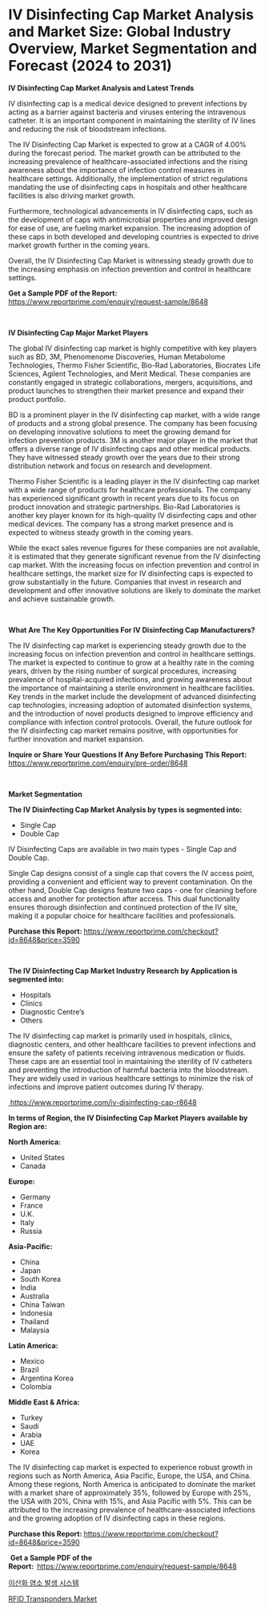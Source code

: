<p><h1>IV Disinfecting Cap Market Analysis and Market Size: Global Industry Overview, Market Segmentation and Forecast (2024 to 2031)</h1></p><p><strong>IV Disinfecting Cap Market Analysis and Latest Trends</strong></p>
<p><p>IV disinfecting cap is a medical device designed to prevent infections by acting as a barrier against bacteria and viruses entering the intravenous catheter. It is an important component in maintaining the sterility of IV lines and reducing the risk of bloodstream infections.</p><p>The IV Disinfecting Cap Market is expected to grow at a CAGR of 4.00% during the forecast period. The market growth can be attributed to the increasing prevalence of healthcare-associated infections and the rising awareness about the importance of infection control measures in healthcare settings. Additionally, the implementation of strict regulations mandating the use of disinfecting caps in hospitals and other healthcare facilities is also driving market growth.</p><p>Furthermore, technological advancements in IV disinfecting caps, such as the development of caps with antimicrobial properties and improved design for ease of use, are fueling market expansion. The increasing adoption of these caps in both developed and developing countries is expected to drive market growth further in the coming years.</p><p>Overall, the IV Disinfecting Cap Market is witnessing steady growth due to the increasing emphasis on infection prevention and control in healthcare settings.</p></p>
<p><strong>Get a Sample PDF of the Report:&nbsp;</strong> <a href="https://www.reportprime.com/enquiry/request-sample/8648">https://www.reportprime.com/enquiry/request-sample/8648</a></p>
<p>&nbsp;</p>
<p><strong>IV Disinfecting Cap Major Market Players</strong></p>
<p><p>The global IV disinfecting cap market is highly competitive with key players such as BD, 3M, Phenomenome Discoveries, Human Metabolome Technologies, Thermo Fisher Scientific, Bio-Rad Laboratories, Biocrates Life Sciences, Agilent Technologies, and Merit Medical. These companies are constantly engaged in strategic collaborations, mergers, acquisitions, and product launches to strengthen their market presence and expand their product portfolio.</p><p>BD is a prominent player in the IV disinfecting cap market, with a wide range of products and a strong global presence. The company has been focusing on developing innovative solutions to meet the growing demand for infection prevention products. 3M is another major player in the market that offers a diverse range of IV disinfecting caps and other medical products. They have witnessed steady growth over the years due to their strong distribution network and focus on research and development.</p><p>Thermo Fisher Scientific is a leading player in the IV disinfecting cap market with a wide range of products for healthcare professionals. The company has experienced significant growth in recent years due to its focus on product innovation and strategic partnerships. Bio-Rad Laboratories is another key player known for its high-quality IV disinfecting caps and other medical devices. The company has a strong market presence and is expected to witness steady growth in the coming years.</p><p>While the exact sales revenue figures for these companies are not available, it is estimated that they generate significant revenue from the IV disinfecting cap market. With the increasing focus on infection prevention and control in healthcare settings, the market size for IV disinfecting caps is expected to grow substantially in the future. Companies that invest in research and development and offer innovative solutions are likely to dominate the market and achieve sustainable growth.</p></p>
<p>&nbsp;</p>
<p><strong>What Are The Key Opportunities For IV Disinfecting Cap Manufacturers?</strong></p>
<p><p>The IV disinfecting cap market is experiencing steady growth due to the increasing focus on infection prevention and control in healthcare settings. The market is expected to continue to grow at a healthy rate in the coming years, driven by the rising number of surgical procedures, increasing prevalence of hospital-acquired infections, and growing awareness about the importance of maintaining a sterile environment in healthcare facilities. Key trends in the market include the development of advanced disinfecting cap technologies, increasing adoption of automated disinfection systems, and the introduction of novel products designed to improve efficiency and compliance with infection control protocols. Overall, the future outlook for the IV disinfecting cap market remains positive, with opportunities for further innovation and market expansion.</p></p>
<p><strong>Inquire or Share Your Questions If Any Before Purchasing This Report:</strong> <a href="https://www.reportprime.com/enquiry/pre-order/8648">https://www.reportprime.com/enquiry/pre-order/8648</a></p>
<p>&nbsp;</p>
<p><strong>Market Segmentation</strong></p>
<p><strong>The IV Disinfecting Cap Market Analysis by types is segmented into:</strong></p>
<p><ul><li>Single Cap</li><li>Double Cap</li></ul></p>
<p><p>IV Disinfecting Caps are available in two main types - Single Cap and Double Cap. </p><p>Single Cap designs consist of a single cap that covers the IV access point, providing a convenient and efficient way to prevent contamination. On the other hand, Double Cap designs feature two caps - one for cleaning before access and another for protection after access. This dual functionality ensures thorough disinfection and continued protection of the IV site, making it a popular choice for healthcare facilities and professionals.</p></p>
<p><strong>Purchase this Report:&nbsp;</strong><a href="https://www.reportprime.com/checkout?id=8648&price=3590">https://www.reportprime.com/checkout?id=8648&price=3590</a></p>
<p>&nbsp;</p>
<p><strong>The IV Disinfecting Cap Market Industry Research by Application is segmented into:</strong></p>
<p><ul><li>Hospitals</li><li>Clinics</li><li>Diagnostic Centre’s</li><li>Others</li></ul></p>
<p><p>The IV disinfecting cap market is primarily used in hospitals, clinics, diagnostic centers, and other healthcare facilities to prevent infections and ensure the safety of patients receiving intravenous medication or fluids. These caps are an essential tool in maintaining the sterility of IV catheters and preventing the introduction of harmful bacteria into the bloodstream. They are widely used in various healthcare settings to minimize the risk of infections and improve patient outcomes during IV therapy.</p></p>
<p><a href="https://www.reportprime.com/iv-disinfecting-cap-r8648">&nbsp;https://www.reportprime.com/iv-disinfecting-cap-r8648</a></p>
<p><strong>In terms of Region, the IV Disinfecting Cap Market Players available by Region are:</strong></p>
<p>
    <p> <strong> North America: </strong>
        <ul>
            <li>United States</li>
            <li>Canada</li>
        </ul>
        </p> 
    <p> <strong> Europe: </strong>
        <ul>
            <li>Germany</li>
            <li>France</li>
            <li>U.K.</li>
            <li>Italy</li>
            <li>Russia</li>
        </ul>
        </p> 
    <p> <strong> Asia-Pacific: </strong>
        <ul>
            <li>China</li>
            <li>Japan</li>
            <li>South Korea</li>
            <li>India</li>
            <li>Australia</li>
            <li>China Taiwan</li>
            <li>Indonesia</li>
            <li>Thailand</li>
            <li>Malaysia</li>
        </ul>
        </p> 
    <p> <strong> Latin America: </strong>
        <ul>
            <li>Mexico</li>
            <li>Brazil</li>
            <li>Argentina Korea</li>
            <li>Colombia</li>
        </ul>
        </p> 
    <p> <strong> Middle East & Africa: </strong>
        <ul>
            <li>Turkey</li>
            <li>Saudi</li>
            <li>Arabia</li>
            <li>UAE</li>
            <li>Korea</li>
        </ul>
    </p>
    </p>
<p><p>The IV disinfecting cap market is expected to experience robust growth in regions such as North America, Asia Pacific, Europe, the USA, and China. Among these regions, North America is anticipated to dominate the market with a market share of approximately 35%, followed by Europe with 25%, the USA with 20%, China with 15%, and Asia Pacific with 5%. This can be attributed to the increasing prevalence of healthcare-associated infections and the growing adoption of IV disinfecting caps in these regions.</p></p>
<p><strong>Purchase this Report: </strong><a href="https://www.reportprime.com/checkout?id=8648&price=3590">https://www.reportprime.com/checkout?id=8648&price=3590</a></p>
<p>&nbsp;<strong>Get a Sample PDF of the Report:&nbsp;&nbsp;</strong><a href="https://www.reportprime.com/enquiry/request-sample/8648">https://www.reportprime.com/enquiry/request-sample/8648</a></p>
<p><strong></strong></p>
<p><p><a href="https://medium.com/@raymondietrich7892023/%EC%97%BC%EC%86%8C-%EB%8B%A4%EC%9D%B4%EC%98%A5%EC%82%AC%EC%9D%B4%EB%93%9C-%EB%B0%9C%EC%83%9D-%EC%8B%9C%EC%8A%A4%ED%85%9C-%EC%8B%9C%EC%9E%A5%EC%9D%80-%EC%8B%9C%EC%9E%A5-%EC%A0%90%EC%9C%A0%EC%9C%A8-%ED%81%AC%EA%B8%B0-%EB%B0%8F-2031%EB%85%84%EA%B9%8C%EC%A7%80-%EC%A0%84%EB%A7%9D-%EC%98%88%EC%B8%A1%EC%97%90-%EC%B4%88%EC%A0%90%EC%9D%84-%EB%A7%9E%EC%B6%A5%EB%8B%88%EB%8B%A4-c1f12b7a61aa">이산화 염소 발생 시스템</a></p><p><a href="https://faithful-glue-af3.notion.site/RFID-Transponders-Market-Analysis-Its-CAGR-Market-Segmentation-and-Global-Industry-Overview-04857264ae31440f9369112c0fec10a1">RFID Transponders Market</a></p></p>